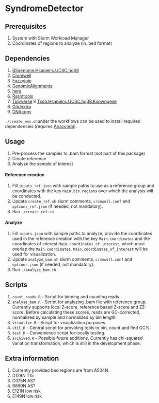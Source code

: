 # SyndromeDetector

## Prerequisites
1. System with Slurm Workload Manager
2. Coordinates of regions to analyze (in .bed format)

## Dependencies
1. [BSgenome.Hsapiens.UCSC.hg38](https://anaconda.org/bioconda/bioconductor-bsgenome.hsapiens.ucsc.hg38)
2. [Cromwell](https://anaconda.org/bioconda/cromwell)
3. [Fuzzyjoin](https://anaconda.org/conda-forge/r-fuzzyjoin)
4. [GenomicAlignments](https://anaconda.org/bioconda/bioconductor-genomicalignments)
5. [here](https://anaconda.org/conda-forge/r-here)
6. [Rsamtools](https://anaconda.org/bioconda/bioconductor-rsamtools)
7. [Tidyverse](https://anaconda.org/r/r-tidyverse)
8  [Txdb.Hsapiens.UCSC.hg38.Knowngene](https://anaconda.org/bioconda/bioconductor-txdb.hsapiens.ucsc.hg38.knowngene)
9. [Gridextra](https://anaconda.org/r/r-gridextra)
10. [DNAcopy](https://anaconda.org/bioconda/bioconductor-dnacopy)

```./create_env.sh```under the workflows can be used to install required dependencies (requires [Anaconda](https://anaconda.org/)).

## Usage
1. Pre-process the samples to .bam format (not part of this package)
2. Create reference
3. Analyze the sample of interest

#### Reference creation
1. Fill ```inputs_ref.json``` with sample paths to use as a reference group and coordinates with the key ```Main.bin.regions``` over which the analysis will be conducted.
2. Update ```create_ref.sh``` slurm comments, ```cromwell.conf``` and ```options_ref.json``` (if needed, not mandatory).
3. Run ```./create_ref.sh```

#### Analyze
1. Fill ```inputs.json``` with sample paths to analyze, provide the coordinates used in the reference creation with the key ```Main.coordinates``` and the coordinates of interest ```Main.coordinates_of_interest```, which must overlap the ```Main.coordinates```. ```Main.coordinates_of_interest``` will be used for visualization.
2. Update ```analyze_bam.sh``` slurm comments, ```cromwell.conf``` and ```options.json``` (if needed, not mandatory).
3. Run ```./analyze_bam.sh```

## Scripts
1. ```count_reads.R``` - Script for binning and counting reads.
2. ```analyse_bam.R``` - Script for analyzing .bam file with reference group. Currently supports local Z-score, reference based Z-score and ZZ-score. Before calculating these scores, reads are GC-corrected, normalized by sample and normalized by bin length.
3. ```visualize.R``` - Script for visualization purposes.
4. ```util.R``` - Central script for providing tools to bin, count and find GC%.
5. ```test.R``` - Convenience script for locally testing.
6. ```archived.R``` - Possible future additions. Currently has chi-squared variation transformation, which is still in the development phase.

## Extra information
1. Currently provided bed regions are from A534N.
2. D129N	T15
3. C075N	AS?
4. B869N	AS?
5. E121N	low risk
6. E149N	low risk

